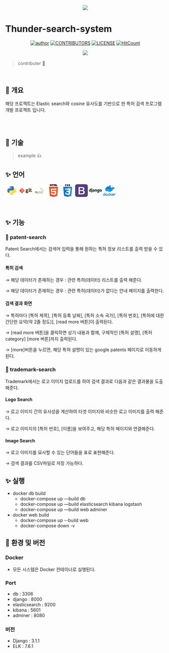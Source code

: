 <div align=center>

![](/assets/images/tech_interview_main.png)

</div>

# Thunder-search-system

<div align=center>

[![author](https://img.shields.io/badge/author-jbee-ff69b4.svg?style=flat-square)](http://friendly-belief.surge.sh/)
[![CONTRIBUTORS](https://img.shields.io/badge/contributors-40-green.svg?style=flat-square)](https://github.com/JaeYeopHan/Interview_Question_for_Beginner/blob/master/CONTRIBUTING.md)
[![LICENSE](https://img.shields.io/dub/l/vibe-d.svg?style=flat-square)](https://github.com/JaeYeopHan/Interview_Question_for_Beginner/blob/master/LICENSE)
[![HitCount](http://hits.dwyl.io/JaeYeopHan/Interview_Question_for_Beginner.svg)](http://hits.dwyl.io/JaeYeopHan/Interview_Question_for_Beginner)

<a href="https://github.com/JONGSKY/Thunder-search-system/graphs/contributors"><img src="https://opencollective.com/interview_question_for_beginner/contributors.svg?width=720"></a>

</div>

> contributer :pray:

</br>

## :memo: 개요
해당 프로젝트는 Elastic search와 cosine 유사도를 기반으로 한 특허 검색 프로그램 개발 프로젝트 입니다. 


</br>

</br>

## :memo: 기술

> example :thumbsup:

## :sparkles: 언어
<code><img height="40" src="https://raw.githubusercontent.com/github/explore/80688e429a7d4ef2fca1e82350fe8e3517d3494d/topics/python/python.png"></code>
<code><img height="40" src="https://raw.githubusercontent.com/github/explore/80688e429a7d4ef2fca1e82350fe8e3517d3494d/topics/git/git.png"></code>
<code><img height="40" src="https://raw.githubusercontent.com/github/explore/80688e429a7d4ef2fca1e82350fe8e3517d3494d/topics/mysql/mysql.png"></code>
<code><img height="40" src="https://raw.githubusercontent.com/github/explore/5c058a388828bb5fde0bcafd4bc867b5bb3f26f3/topics/html/html.png"></code>
<code><img height="40" src="https://raw.githubusercontent.com/github/explore/80688e429a7d4ef2fca1e82350fe8e3517d3494d/topics/css/css.png"></code>
<code><img height="40" src="https://raw.githubusercontent.com/github/explore/80688e429a7d4ef2fca1e82350fe8e3517d3494d/topics/bootstrap/bootstrap.png"></code>
<code><img height="40" src="https://raw.githubusercontent.com/github/explore/80688e429a7d4ef2fca1e82350fe8e3517d3494d/topics/django/django.png"></code>
<code><img height="40" src="https://raw.githubusercontent.com/github/explore/80688e429a7d4ef2fca1e82350fe8e3517d3494d/topics/docker/docker.png"></code>

</br>

## :sparkles: 기능

### :large_orange_diamond: patent-search
Patent Search에서는 검색어 입력을 통해 원하는 특허 정보 리스트를 출력 받을 수 있다.

#### 특허 검색

→ 해당 데이터가 존재하는 경우 : 관련 특허(데이터) 리스트를 출력 해준다.

→ 해당 데이터가 존재하는 경우 : 관련 특허(데이터)가 없다는 안내 페이지를 출력한다.

#### 검색 결과 화면

→ 특허마다 [특허 제목], [특허 등록 날짜], [특허 소속 국가], [특허 번호], [특허에 대한 간단한 요약(약 2줄 정도)], [read more 버튼]이 출력된다.

→ [read more 버튼]을 클릭하면 상기 내용과 함께, 구체적인 [특허 설명], [특허 category] [more 버튼]까지 출력된다.

→ [more]버튼을 누르면, 해당 특허 설명이 있는 google patents 페이지로 이동하게 된다.

### :large_orange_diamond: trademark-search
Trademark에서는 로고 이미지 업로드를 하여 검색 결과로 다음과 같은 결과물을 도출해준다.

#### Logo Search

→ 로고 이미지 간의 유사성을 계산하여 타겟 이미지와 비슷한 로고 이미지를 출력 해준다.

→ 로고 이미지의 [특허 번호], [이름]을 보여주고, 해당 특허 페이지와 연결해준다.

#### Image Search

→ 로고 이미지를 묘사할 수 있는 단어들을 표로 표현해준다.

→ 검색 결과를 CSV파일로 저장 가능하다.

## :sparkles: 실행
- docker db build
    - docker-compose up —build db
    - docker-compose up —build elasticsearch kibana logstash
    - docker-compose up —build web adminer
- docker web build 
    - docker-compose up --build web
    - docker-compose down -v

## :memo: 환경 및 버전
### Docker

- 모든 시스템은 Docker 컨테이너로 실행된다.

### Port

- db : 3306
- django : 8000
- elasticsearch : 9200
- kibana : 5601
- adminer : 8080

### 버전

- Django : 3.1.1
- ELK : 7.6.1


